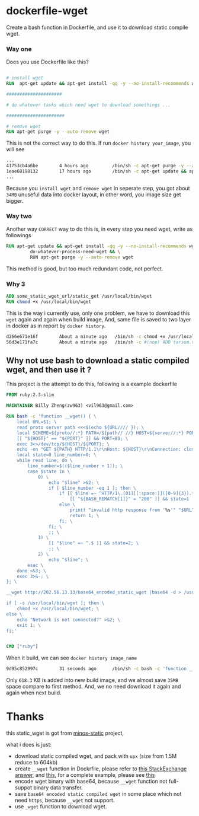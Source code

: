 # dockerfile-wget
Create a bash function in Dockerfile, and use it to download static compile wget.

### Way one
Does you use Dockerfile like this?

```Dockerfile

# install wget
RUN  apt-get update && apt-get install -qq -y --no-install-recommends wget && rm -rf /var/lib/apt/lists/*

#####################

# do whatever tasks which need wget to download somethings ...

######################

# remove wget
RUN apt-get purge -y --auto-remove wget

```

This is not the correct way to do this.
If run ``docker history your_image``, you will see

```sh
...
41753cb4a6be        4 hours ago         /bin/sh -c apt-get purge -y --auto-remove ...   445 kB              
1eae68198132        17 hours ago        /bin/sh -c apt-get update && apt-get insta...   34.4 MB
...
```

Because you `install wget` and `remove wget` in seperate step, you got about `34MB` unuseful data
into docker layout, in other word, you image size get bigger.

### Way two

Another way ``CORRECT`` way to do this is, in every step you need wget, write as followings

```dockerfile
RUN apt-get update && apt-get install -qq -y --no-install-recommends wget && rm -rf /var/lib/apt/lists/* && \
         do-whatever-process-need-wget && \
         RUN apt-get purge -y --auto-remove wget
```

This method is good, but too much redundant code, not perfect.

### Why 3

```dockerfile
ADD some_static_wget_url/static_get /usr/local/bin/wget
RUN chmod +x /usr/local/bin/wget
```

This is the way i currently use, only one problem, we have to download this `wget` again and again
when build image, And, same file is saved to two layer in docker as in report by `docker history`.

```sh
d266e671e16f        About a minute ago   /bin/sh -c chmod +x /usr/local/bin/wget         618 kB              
56d3e171fa7c        About a minute ago   /bin/sh -c #(nop) ADD tarsum.v1+sha256:e32...   618 kB
```

## Why not use bash to download a static compiled wget, and then use it ?

This project is the attempt to do this, following is a example dockerfile


```dockerfile
FROM ruby:2.3-slim

MAINTAINER Billy Zheng(zw963) <vil963@gmail.com>

RUN bash -c 'function __wget() { \
    local URL=$1; \
    read proto server path <<<$(echo ${URL//// }); \
    local SCHEME=${proto//:*} PATH=/${path// //} HOST=${server//:*} PORT=${server//*:}; \
    [[ "${HOST}" == "${PORT}" ]] && PORT=80; \
    exec 3<>/dev/tcp/${HOST}/${PORT}; \
    echo -en "GET ${PATH} HTTP/1.1\r\nHost: ${HOST}\r\nConnection: close\r\n\r\n" >&3; \
    local state=0 line_number=0; \
    while read line; do \
        line_number=$(($line_number + 1)); \
        case $state in \
            0) \
                echo "$line" >&2; \
                if [ $line_number -eq 1 ]; then \
                    if [[ $line =~ ^HTTP/1\.[01][[:space:]]([0-9]{3}).*$ ]]; then \
                        [[ "${BASH_REMATCH[1]}" = "200" ]] && state=1 || return 1; \
                    else \
                        printf "invalid http response from '%s'" "$URL" >&2; \
                        return 1; \
                    fi; \
                fi; \
                ;; \
            1) \
                [[ "$line" =~ ^.$ ]] && state=2; \
                ;; \
            2) \
                echo "$line"; \
        esac \
    done <&3; \
    exec 3>&-; \
}; \

__wget http://202.56.13.13/base64_encoded_static_wget |base64 -d > /usr/local/bin/wget; \

if [ -s /usr/local/bin/wget ]; then \
    chmod +x /usr/local/bin/wget; \
else \
    echo "Network is not connected?" >&2; \
    exit 1; \
fi;'


CMD ["ruby"]
```

When it build, we can see ``docker history image_name``

```sh
9d95c852997c        31 seconds ago      /bin/sh -c bash -c 'function __wget() {     l   618.3 kB 
```

Only `618.3` KB is added into new build image, and we almost save ``35MB`` space compare to first method.
And, we no need download it again and again when next build.

# Thanks

this static_wget is got from [minos-static](https://github.com/minos-org/minos-static) project,

what i does is just:

- download static compiled wget, and pack with ``upx`` (size from 1.5M reduce to 604kb)
- create ``__wget`` function in Dockrfile, please refer to [this StackExchange answer](https://unix.stackexchange.com/a/83927/148127), and [this](https://unix.stackexchange.com/a/365365/148127), for a complete example, please see [this](github.com/zw963/dockerfile/wget/bin/__wget)
- encode wget binary with base64, because ``__wget`` function not full-suppot binary data transfer.
- save `base64 encoded static compiled wget` in some place which not need `https`, because ``__wget`` not support.
- use ``_wget`` function to download wget.

















